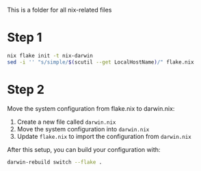 This is a folder for all nix-related files

# Step 1

```bash
nix flake init -t nix-darwin
sed -i '' "s/simple/$(scutil --get LocalHostName)/" flake.nix
```

# Step 2
Move the system configuration from flake.nix to darwin.nix:

1. Create a new file called `darwin.nix`
2. Move the system configuration into `darwin.nix`
3. Update `flake.nix` to import the configuration from `darwin.nix`

After this setup, you can build your configuration with:
```bash
darwin-rebuild switch --flake .
```
